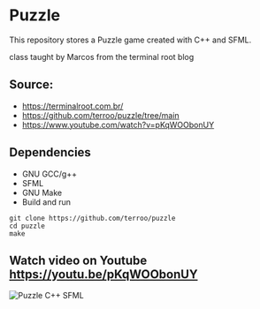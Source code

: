 # Puzzle

This repository stores a Puzzle game created with C++ and SFML.


class taught by Marcos from the terminal root blog

## Source:
- https://terminalroot.com.br/
- https://github.com/terroo/puzzle/tree/main
- https://www.youtube.com/watch?v=pKqWOObonUY

## Dependencies
- GNU GCC/g++
- SFML
- GNU Make
- Build and run

```shell
git clone https://github.com/terroo/puzzle
cd puzzle
make
```

Watch video on Youtube
https://youtu.be/pKqWOObonUY 
---
![Puzzle C++ SFML](https://youtu.be/pKqWOObonUY)
